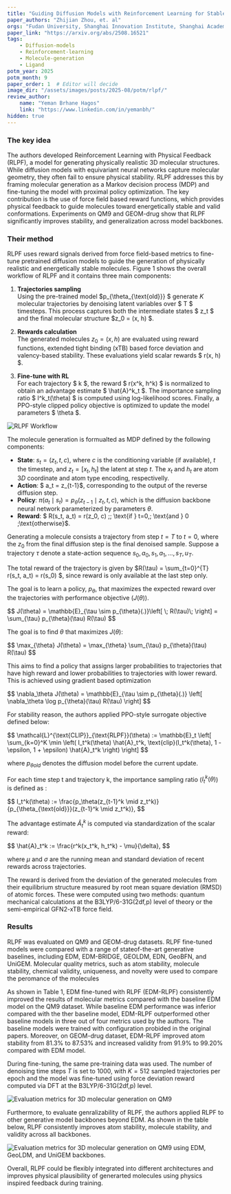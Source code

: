 ```yaml
---
title: "Guiding Diffusion Models with Reinforcement Learning for Stable Molecule Generation"
paper_authors: "Zhijian Zhou, et. al"
orgs: "Fudan University, Shanghai Innovation Institute, Shanghai Academy of Artificial Intelligence for Science"
paper_link: "https://arxiv.org/abs/2508.16521"
tags:
    - Diffusion-models
    - Reinforcement-learning
    - Molecule-generation
    - Ligand
potm_year: 2025
potm_month: 9
paper_order: 1  # Editor will decide
image_dir: "/assets/images/posts/2025-08/potm/rlpf/"
review_author:
    name: "Yeman Brhane Hagos"
    link: "https://www.linkedin.com/in/yemanbh/"
hidden: true
---
```


### The key idea

The authors developed Reinforcement Learning with Physical Feedback (RLPF), a model for generating physically realistic 3D molecular structures. While diffusion models with equivariant neural networks capture molecular geometry, they often fail to ensure physical stability. RLPF addresses this by framing molecular generation as a Markov decision process (MDP) and fine-tuning the model with proximal policy optimization. The key contribution is the use of force field based reward functions, which provides physical feedback to guide molecules toward energetically stable and valid conformations. Experiments on QM9 and GEOM-drug show that RLPF significantly improves stability, and generalization across model backbones.


### Their method

RLPF uses reward signals derived from force field-based metrics to fine-tune pretrained diffusion models to guide the generation of physically realistic and energetically stable molecules. Figure 1 shows the overall workflow of RLPF and it contains three main components:


1. **Trajectories sampling**  
   Using the pre-trained model $p_{\theta_{\text{old}}} $ generate $K$ molecular trajectories by denoising latent variables over $ T $ timesteps. This process captures both the intermediate states $ z_t $ and the final molecular structure $z_0 = (x, h) $.  

2. **Rewards calculation**  
   The generated molecules $z_0 = (x, h)$ are evaluated using reward functions, extended tight binding (xTB) based force deviation and valency-based stability. These evaluations yield scalar rewards $ r(x, h) $.  

3. **Fine-tune with RL**  
   For each trajectory $ k $, the reward $ r(x^k, h^k) $ is normalized to obtain an advantage estimate $ \hat{A}^k_t $. The importance sampling ratio $ I^k_t(\theta) $ is computed using log-likelihood scores. Finally, a PPO-style clipped policy objective is optimized to update the model parameters $ \theta $.  

<!-- ![Workflow](/rlpf.png) -->

<img src="{{ page.image_dir | append: 'workflow.png' | relative_url }}" alt="RLPF Workflow">
<figcaption></figcaption>

The molecule generation is formualted as MDP defined by the following components:

- **State**: $s_t = (z_t, t, c)$, where $c$ is the conditioning variable (if available), $t$ the timestep, and $z_t = [x_t, h_t]$ the latent at step $t$. The $x_t$ and $h_t$ are atom $3D$ coordinate and atom type encoding, respectivelly. 
- **Action**: $ a_t = z_{t-1}$, corresponding to the output of the reverse diffusion step.  
- **Policy**: $\pi(a_t \mid s_t) = p_\theta(z_{t-1} \mid z_t, t, c)$, which is the diffusion backbone neural network parameterized by parameters $\theta$.
- **Reward**: $ R(s_t, a_t) = r(z_0, c) \;\; \text{if } t=0,\; \text{and } 0 \;\text{otherwise}$.  

Generating a molecule consists a trajectory from step $t=T$ to $t=0$, where the $z_0$ from the final diffusion step is the final denoised sample.  Suppose a trajectory $\tau$ denote a state-action sequence $s_0, a_0, s_1, a_1, \ldots, s_T, u_T$. 

The total reward of the trajectory is given by $R(\tau) = \sum_{t=0}^{T} r(s_t, a_t) = r(s_0) $, since reward is only available at the last step only. 

The goal is to learn a policy, $p_\theta$, that maximizes the expected reward over the trajectories with performance objective ($J(\theta)$).

<div>
 $$
J(\theta) = \mathbb{E}_{\tau \sim p_{\theta}(.)}\left[ \;  R(\tau)\; \right] 
= \sum_{\tau} p_{\theta}(\tau) R(\tau)
$$
</div>


The goal is to find $\theta$ that maximizes $J(\theta)$:

<div>
 $$
\max_{\theta} J(\theta) 
= \max_{\theta} \sum_{\tau} p_{\theta}(\tau) R(\tau)
$$
</div>

This aims to find a policy that assigns larger probabilities to trajectories that have high reward and lower probabilities to trajectories with lower reward. This is achieved using gradient based optimization

<div>
$$
\nabla_\theta J(\theta) =  \mathbb{E}_{\tau \sim p_{\theta}(.)} \left[ \nabla_\theta \log p_{\theta}(\tau) R(\tau) \right]
$$
</div>

For stability reason, the authors applied PPO-style surrogate objective defined below:

<div>
$$
\mathcal{L}^{\text{CLIP}}_{\text{RLPF}}(\theta) := \mathbb{E}_t \left[ \sum_{k=0}^K \min \left( I_t^k(\theta) \hat{A}_t^k, \text{clip}(I_t^k(\theta), 1 - \epsilon, 1 + \epsilon) \hat{A}_t^k \right) \right]
$$
</div>

where $p_{\theta old}$ denotes the diffusion model before the current update.

For each time step t and trajectory k, the importance sampling ratio ($I_t^k(\theta)$) is defined as :

<div>
$$
I_t^k(\theta) := \frac{p_\theta(z_{t-1}^k \mid z_t^k)}{p_{\theta_{\text{old}}}(z_{t-1}^k \mid z_t^k)},
$$
</div>

 The advantage estimate $\hat{A}_t^k$ is computed via standardization of the scalar reward:

<div>
$$
\hat{A}_t^k := \frac{r^k(x_t^k, h_t^k) - \mu}{\delta},
$$
</div>

where $\mu$ and $\sigma$ are the running mean and standard deviation of recent rewards across trajectories.

The reward is derived from the deviation of the generated molecules from their equilibrium structure measured by root mean square deviation (RMSD) of atomic forces. These were computed using two methods: quantum mechanical calculations at the B3LYP/6-31G(2df,p) level of theory or the semi-empirical GFN2-xTB force field. 


### Results

RLPF was evaluated on QM9 and GEOM-drug datasets. RLPF fine-tuned models were compared with a range of stateof-the-art generative baselines, including EDM, EDM-BRIDGE, GEOLDM, EDN, GeoBFN, and UniGEM. Molecular quality metrics, such as atom stability, molecule stability, chemical validity, uniqueness, and novelty were used to compare the peromance of the molecules

As shown in Table 1, EDM fine-tuned with RLPF (EDM-RLPF) consistently improved the results of molecular metrics compared with the baseline EDM model on the QM9 dataset. While baseline EDM performance was inferior compared with the ther baseline model, EDM-RLPF outperformed other baseline models in three out of four metrics used by the authors.  The baseline models were trained with configuration probided in the original papers.  Moreover, on GEOM-drug dataset, EDM-RLPF improved atom stability from $81.3\%$ to $87.53\%$ and increased validity from $91.9\%$ to $99.20\%$ compared with EDM model.

During fine-tuning, the same pre-training data was used.  The number of denoising time steps $T$ is set to $1000$, with $K = 512$ sampled trajectories per epoch and the model was fine-tuned using force deviation reward computed via DFT at the B3LYP/6-31G(2df,p) level. 


<img src="{{ page.image_dir | append: 'table1.png' | relative_url }}" alt=" Evaluation metrics for 3D molecular generation on QM9">
<figcaption></figcaption>

Furthermore, to evaluate genralizability of RLPF, the authors applied RLPF to other generative model backbones beyond EDM. As shown in the table below, RLPF consistently improves atom stability, molecule stability, and validity across all backbones.

<img src="{{ page.image_dir | append: 'table3.png' | relative_url }}" alt="Evaluation metrics for 3D molecular generation on QM9 using EDM, GeoLDM, and UniGEM backbones.">
<figcaption></figcaption>


Overall, RLPF could be flexibly integrated into different architectures and improves physical plausibility of generarted molecules using physics inspired feedback during training.

